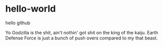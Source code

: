 # hello-world
hello github

Yo Godzilla is the shit, ain't nothin' got shit on the king of the kaiju.
Earth Defense Force is just a bunch of push overs compared to my that beast.
